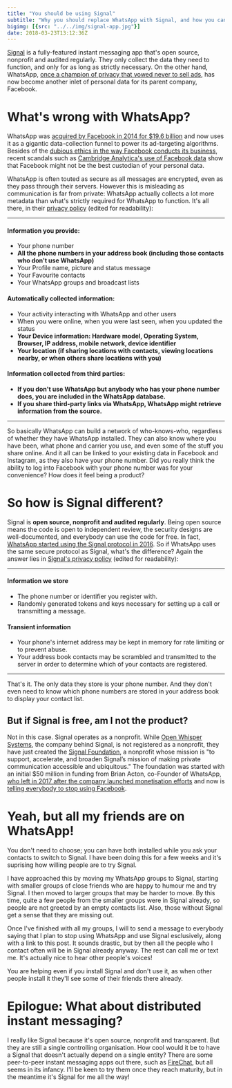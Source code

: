 ```yaml
---
title: "You should be using Signal"
subtitle: "Why you should replace WhatsApp with Signal, and how you can bring your friends with you"
bigimg: [{src: "../../img/signal-app.jpg"}]
date: 2018-03-23T13:12:36Z
---
```

[Signal][3] is a fully-featured instant messaging app that's open source, nonprofit and audited regularly. They only collect the data they need to function, and only for as long as strictly necessary. On the other hand, WhatsApp, [once a champion of privacy that vowed never to sell ads][14], has now become another inlet of personal data for its parent company, Facebook.

# What's wrong with WhatsApp?

WhatsApp was [acquired by Facebook in 2014 for $19.6 billion][1] and now uses it as a gigantic data-collection funnel to power its ad-targeting algorithms. Besides of the [dubious ethics in the way Facebook conducts its business][12], recent scandals such as [Cambridge Analytica's use of Facebook data][2] show that Facebook might not be the best custodian of your personal data.

WhatsApp is often touted as secure as all messages are encrypted, even as they pass through their servers. However this is misleading as communication is far from private: WhatsApp actually collects a lot more metadata than what's strictly required for WhatsApp to function. It's all there, in their [privacy policy][5] (edited for readability):

---
#### Information you provide:

- Your phone number
- **All the phone numbers in your address book (including those contacts who don't use WhatsApp)**
- Your Profile name, picture and status message
- Your Favourite contacts
- Your WhatsApp groups and broadcast lists

#### Automatically collected information:

- Your activity interacting with WhatsApp and other users
- When you were online, when you were last seen, when you updated the status
- **Your Device information: Hardware model, Operating System, Browser, IP address, mobile network, device identifier**
- **Your location (if sharing locations with contacts, viewing locations nearby, or when others share locations with you)**

#### Information collected from third parties:

- **If you don't use WhatsApp but anybody who has your phone number does, you are included in the WhatsApp database.**
- **If you share third-party links via WhatsApp, WhatsApp might retrieve information from the source.**

---
So basically WhatsApp can build a network of who-knows-who, regardless of whether they have WhatsApp installed. They can also know where you have been, what phone and carrier you use, and even some of the stuff you share online. And it all can be linked to your existing data in Facebook and Instagram, as they also have your phone number. Did you really think the ability to log into Facebook with your phone number was for your convenience? How does it feel being a product?

# So how is Signal different?

Signal is **open source, nonprofit and audited regularly**. Being open source means the code is open to independent review, the security designs are well-documented, and everybody can use the code for free. In fact, [WhatsApp started using the Signal protocol in 2016][9]. So if WhatsApp uses the same secure protocol as Signal, what's the difference? Again the answer lies in [Signal's privacy policy][10] (edited for readability):

---
#### Information we store

- The phone number or identifier you register with.
- Randomly generated tokens and keys necessary for setting up a call or transmitting a message.

#### Transient information

- Your phone's internet address may be kept in memory for rate limiting or to prevent abuse.
- Your address book contacts may be scrambled and transmitted to the server in order to determine which of your contacts are registered.

---

That's it. The only data they store is your phone number. And they don't even need to know which phone numbers are stored in your address book to display your contact list.

## But if Signal is free, am I not the product?

Not in this case. Signal operates as a nonprofit. While [Open Whisper Systems][6], the company behind Signal, is not registered as a nonprofit, they have just created the [Signal Foundation][7], a nonprofit whose mission is "to support, accelerate, and broaden Signal’s mission of making private communication accessible and ubiquitous." The foundation was started with an initial $50 million in funding from Brian Acton, co-Founder of WhatsApp, [who left in 2017 after the company launched monetisation efforts][13] and now is [telling everybody to stop using Facebook][8].

# Yeah, but all my friends are on WhatsApp!

You don't need to choose; you can have both installed while you ask your contacts to switch to Signal. I have been doing this for a few weeks and it's suprising how willing people are to try Signal.

I have approached this by moving my WhatsApp groups to Signal, starting with smaller groups of close friends who are happy to humour me and try Signal. I then moved to larger groups that may be harder to move. By this time, quite a few people from the smaller groups were in Signal already, so people are not greeted by an empty contacts list. Also, those without Signal get a sense that they are missing out.

Once I've finished with all my groups, I will to send a message to everybody saying that I plan to stop using WhatsApp and use Signal esclusively, along with a link to this post. It sounds drastic, but by then all the people who I contact often will be in Signal already anyway. The rest can call me or text me. It's actually nice to hear other people's voices!

You are helping even if you install Signal and don't use it, as when other people install it they'll see some of their friends there already.

# Epilogue: What about distributed instant messaging?

I really like Signal because it's open source, nonprofit and transparent. But they are still a single controlling organisation. How cool would it be to have a Signal that doesn't actually depend on a single entity? There are some peer-to-peer instant messaging apps out there, such as [FireChat][11], but all seems in its infancy. I'll be keen to try them once they reach maturity, but in the meantime it's Signal for me all the way!

[1]: https://www.investopedia.com/articles/investing/032515/whatsapp-best-facebook-purchase-ever.asp
[2]: https://www.theguardian.com/news/2018/mar/17/cambridge-analytica-facebook-influence-us-election
[3]: https://www.signal.org/
[5]: https://www.whatsapp.com/legal/#privacy-policy-information-we-collect
[6]: https://en.wikipedia.org/wiki/Open_Whisper_Systems
[7]: https://signalfoundation.org/
[8]: https://twitter.com/brianacton/status/976231995846963201
[9]: https://signal.org/blog/whatsapp-complete/
[10]: https://signal.org/signal/privacy/
[11]: https://www.opengarden.com/firechat.html
[12]: https://www.nytimes.com/2014/06/30/technology/facebook-tinkers-with-users-emotions-in-news-feed-experiment-stirring-outcry.html
[13]: http://www.businessinsider.com/whatsapp-cofounder-brian-acton-is-leaving-the-company-2017-9?IR=T
[14]: https://blog.whatsapp.com/245/Why-we-dont-sell-ads